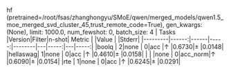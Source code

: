 hf (pretrained=/root/fsas/zhanghongyu/SMoE/qwen/merged_models/qwen1.5_moe_merged_svd_cluster_45,trust_remote_code=True), gen_kwargs: (None), limit: 1000.0, num_fewshot: 0, batch_size: 4
|  Tasks  |Version|Filter|n-shot| Metric |   |Value |   |Stderr|
|---------|------:|------|-----:|--------|---|-----:|---|-----:|
|boolq    |      2|none  |     0|acc     |↑  |0.6730|±  |0.0148|
|hellaswag|      1|none  |     0|acc     |↑  |0.4610|±  |0.0158|
|         |       |none  |     0|acc_norm|↑  |0.6090|±  |0.0154|
|rte      |      1|none  |     0|acc     |↑  |0.6245|±  |0.0291|